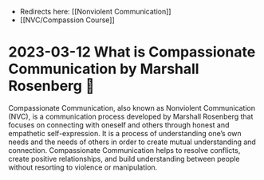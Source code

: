 - Redirects here: [[Nonviolent Communication]]
- [[NVC/Compassion Course]]

# 2023-03-12 What is Compassionate Communication by Marshall Rosenberg 🌿 
Compassionate Communication, also known as Nonviolent Communication (NVC), is a communication process developed by Marshall Rosenberg that focuses on connecting with oneself and others through honest and empathetic self-expression. It is a process of understanding one’s own needs and the needs of others in order to create mutual understanding and connection. Compassionate Communication helps to resolve conflicts, create positive relationships, and build understanding between people without resorting to violence or manipulation.
